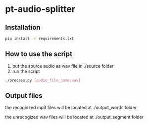 # pt-audio-splitter
## Installation
```sh
pip install -r requirements.txt
```

## How to use the script
1. put the source audio as wav file in ./source folder
2. run the script
```sh
./process.py [audio_file_name.wav]
```

## Output files
the recoginzed mp3 files will be located at ./output_words folder

the unrecogized wav files will be located at ./output_segment folder

